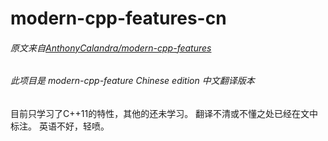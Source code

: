 # modern-cpp-features-cn
###### 原文来自[AnthonyCalandra/modern-cpp-features](https://github.com/AnthonyCalandra/modern-cpp-features)
###### 此项目是 modern-cpp-feature Chinese edition 中文翻译版本
目前只学习了C++11的特性，其他的还未学习。
翻译不清或不懂之处已经在文中标注。
英语不好，轻喷。
